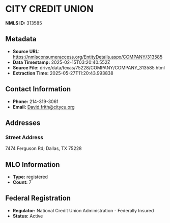 # CITY CREDIT UNION

**NMLS ID:** 313585

## Metadata
- **Source URL:** https://nmlsconsumeraccess.org/EntityDetails.aspx/COMPANY/313585
- **Data Timestamp:** 2025-02-15T03:20:40.552Z
- **Source File:** drive/data/texas/75228/COMPANY/COMPANY_313585.html
- **Extraction Time:** 2025-05-27T11:20:43.993838

## Contact Information
- **Phone:** 214-319-3061
- **Email:** David.frith@citycu.org

## Addresses
### Street Address
7474 Ferguson Rd; Dallas, TX 75228

## MLO Information
- **Type:** registered
- **Count:** 7

## Federal Registration
- **Regulator:** National Credit Union Administration - Federally Insured
- **Status:** Active
